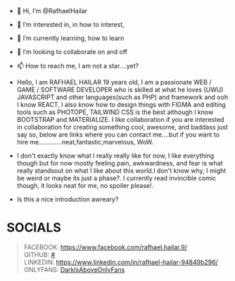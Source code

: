 - 👋 Hi, I’m @RafhaelHailar
- 👀 I’m interested in, in how to interest,
- 🌱 I’m currently learning, how to learn
- 💞️ I’m looking to collaborate on and off
- 📫 How to reach me, I am not a star....yet?

- Hello, I am RAFHAEL HAILAR 19 years old, I am a passionate WEB / GAME / SOFTWARE DEVELOPER  who is skilled at what he loves (UWU) JAVASCRIPT and other languages(such as PHP) and framework and ooh I know REACT, I also know how to design things with FIGMA and editing tools such as PHOTOPE, TAILWIND CSS is the best although I know BOOTSTRAP and MATERIALIZE. I like collaboration if you are interested in collaboration for creating something cool, awesome, and baddass just say so, below are links where you can contact me....but if you want to hire me.............neat,fantastic,marvelous, WoW.

- I don't exactly know what I really really like for now, I like everything though but for now mostly feeling pain, awkwardness, and fear is what really standsout on what I like about this world.I don't know why, I might be weird or maybe its just a phase?. I currently read invincible comic though, it looks neat for me, no spoiler please!.

- Is this a nice introduction awreary?

# SOCIALS
> FACEBOOK: https://www.facebook.com/rafhael.hailar.9/ <br/>
> GITHUB: [#](https://github.com/RafhaelHailar/) </br>
> LINKEDIN: https://www.linkedin.com/in/rafhael-hailar-94849b296/ <br/>
> ONLYFANS: [DarkIsAboveOnlyFans](https://www.youtube.com/watch?v=fC7oUOUEEi4)

<!---
RafhaelHailar/RafhaelHailar is a ✨ special ✨ repository because its `README.md` (this file) appears on your GitHub profile.
You can click the Preview link to take a look at your changes.
--->
